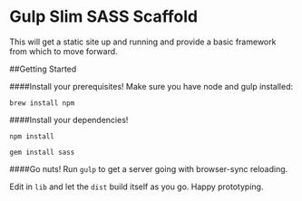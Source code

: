 # Gulp Slim SASS Scaffold

 This will get a static site up and running and provide a basic framework from which to move forward.

##Getting Started

####Install your prerequisites!
Make sure you have node and gulp installed:

`brew install npm`

####Install your dependencies!

`npm install`

`gem install sass`

####Go nuts!
Run `gulp` to get a server going with browser-sync reloading.

Edit in `lib` and let the `dist` build itself as you go. Happy prototyping.

